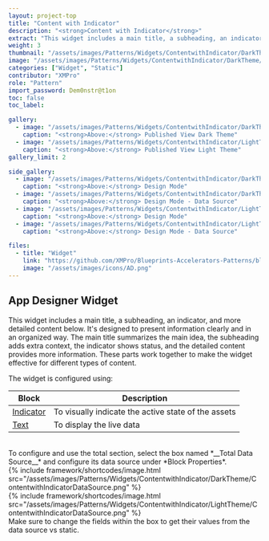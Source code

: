 ```yaml
---
layout: project-top
title: "Content with Indicator"
description: "<strong>Content with Indicator</strong>"
extract: "This widget includes a main title, a subheading, an indicator, and more detailed content below."
weight: 3
thumbnail: "/assets/images/Patterns/Widgets/ContentwithIndicator/DarkTheme/ContentwithIndicatorPublishedMode.png"
image: "/assets/images/Patterns/Widgets/ContentwithIndicator/DarkTheme/ContentwithIndicatorPublishedMode.png"
categories: ["Widget", "Static"]
contributor: "XMPro"
role: "Pattern"
import_password: Dem0nstr@t1on
toc: false
toc_label: 

gallery:
  - image: "/assets/images/Patterns/Widgets/ContentwithIndicator/DarkTheme/ContentwithIndicatorPublishedMode.png"
    caption: "<strong>Above:</strong> Published View Dark Theme"
  - image: "/assets/images/Patterns/Widgets/ContentwithIndicator/LightTheme/ContentwithIndicatorPublishedMode.png"
    caption: "<strong>Above:</strong> Published View Light Theme"
gallery_limit: 2

side_gallery:
  - image: "/assets/images/Patterns/Widgets/ContentwithIndicator/DarkTheme/ContentwithIndicatorDesignMode.png"
    caption: "<strong>Above:</strong> Design Mode"
  - image: "/assets/images/Patterns/Widgets/ContentwithIndicator/DarkTheme/ContentwithIndicatorDataSource.png"
    caption: "<strong>Above:</strong> Design Mode - Data Source"
  - image: "/assets/images/Patterns/Widgets/ContentwithIndicator/LightTheme/ContentwithIndicatorDesignMode.png"
    caption: "<strong>Above:</strong> Design Mode"
  - image: "/assets/images/Patterns/Widgets/ContentwithIndicator/LightTheme/ContentwithIndicatorDataSource.png"
    caption: "<strong>Above:</strong> Design Mode - Data Source"

files:
  - title: "Widget"
    link: "https://github.com/XMPro/Blueprints-Accelerators-Patterns/blob/master/Patterns/Widgets/Content%20with%20Indicator.xwid"
    image: "/assets/images/icons/AD.png"
---
```


## App Designer Widget
This widget includes a main title, a subheading, an indicator, and more detailed content below. It's designed to present information clearly and in an organized way. The main title summarizes the main idea, the subheading adds extra context, the indicator shows status, and the detailed content provides more information. These parts work together to make the widget effective for different types of content.

The widget is configured using: 

| Block                                  | Description                                                  |
| -------------------------------------- | ------------------------------------------------------------ |
| [Indicator](https://documentation.xmpro.com/blocks-toolbox/basic/indicator) | To visually indicate the active state of the assets |
| [Text](https://documentation.xmpro.com/blocks-toolbox/basic/text) | To display the live data |

<br />
To configure and use the total section, select the box named *__Total Data Source__* and configure its data source under *Block Properties*.  
<div class="inline_image">{% include framework/shortcodes/image.html src="/assets/images/Patterns/Widgets/ContentwithIndicator/DarkTheme/ContentwithIndicatorDataSource.png" %}</div>
<div class="inline_image">{% include framework/shortcodes/image.html src="/assets/images/Patterns/Widgets/ContentwithIndicator/LightTheme/ContentwithIndicatorDataSource.png" %}</div>
Make sure to change the fields within the box to get their values from the data source vs static.